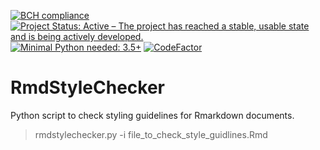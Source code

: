 [![BCH compliance](https://bettercodehub.com/edge/badge/NMarkgraf/RmdStyleChecker?branch=master)](https://bettercodehub.com/)
[![Project Status: Active – The project has reached a stable, usable state and is being actively developed.](http://www.repostatus.org/badges/latest/active.svg)](http://www.repostatus.org/#active)
[![Minimal Python needed: 3.5+](https://img.shields.io/badge/Python-3.5%2B-brightgreen.svg)](https://www.python.org)
[![CodeFactor](https://www.codefactor.io/repository/github/nmarkgraf/rmdstylechecker/badge)](https://www.codefactor.io/repository/github/nmarkgraf/rmdstylechecker)

# RmdStyleChecker

Python script to check styling guidelines for Rmarkdown documents.


> rmdstylechecker.py -i file_to_check_style_guidlines.Rmd

